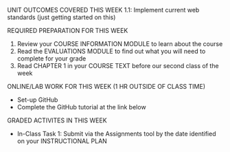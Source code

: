 UNIT OUTCOMES COVERED THIS WEEK
  1.1: Implement current web standards (just getting started on this)

REQUIRED PREPARATION FOR THIS WEEK
  1. Review your COURSE INFORMATION MODULE to learn about the course
  2. Read the EVALUATIONS MODULE to find out what you will need to complete for your grade
  3. Read CHAPTER 1 in your COURSE TEXT before our second class of the week

ONLINE/LAB WORK FOR THIS WEEK (1 HR OUTSIDE OF CLASS TIME)
  - Set-up GitHub
  - Complete the GitHub tutorial at the link below

GRADED ACTIVITES IN THIS WEEK
  - In-Class Task 1: Submit via the Assignments tool by the date identified on your INSTRUCTIONAL PLAN
